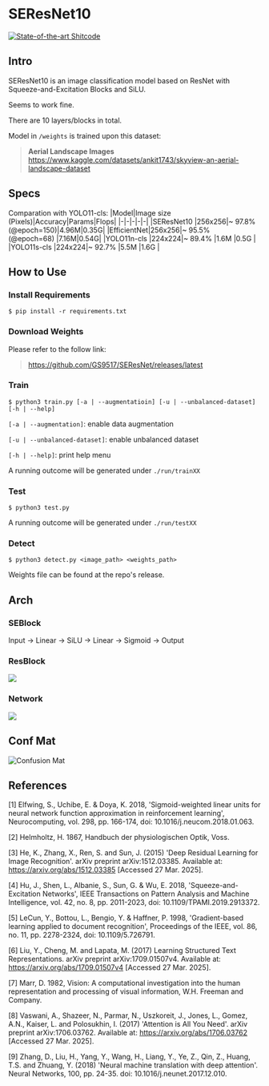 # SEResNet10

[![State-of-the-art Shitcode](https://img.shields.io/static/v1?label=State-of-the-art&message=Shitcode&color=7B5804)](https://github.com/trekhleb/state-of-the-art-shitcode)
## Intro
SEResNet10 is an image classification model based on ResNet with Squeeze-and-Excitation Blocks and SiLU.

Seems to work fine.

There are 10 layers/blocks in total.

Model in `/weights` is trained upon this dataset:

> **Aerial Landscape Images**
> https://www.kaggle.com/datasets/ankit1743/skyview-an-aerial-landscape-dataset

## Specs
Comparation with YOLO11-cls:
|Model|Image size<br>(Pixels)|Accuracy|Params|Flops|
|-|-|-|-|-|
|SEResNet10  |256x256|~ 97.8%<br>(@epoch=150)|4.96M|0.35G|
|EfficientNet|256x256|~ 95.5%<br>(@epoch=68) |7.16M|0.54G|
|YOLO11n-cls |224x224|~ 89.4%                |1.6M |0.5G |
|YOLO11s-cls |224x224|~ 92.7%                |5.5M |1.6G |

## How to Use

### Install Requirements

```shell
$ pip install -r requirements.txt
```
### Download Weights

Please refer to the follow link:

> https://github.com/GS9517/SEResNet/releases/latest

### Train
```shell
$ python3 train.py [-a | --augmentatioin] [-u | --unbalanced-dataset] [-h | --help]
```
`[-a | --augmentation]`: enable data augmentation

`[-u | --unbalanced-dataset]`: enable unbalanced dataset

`[-h | --help]`: print help menu

A running outcome will be generated under `./run/trainXX`

### Test
```shell
$ python3 test.py
```
A running outcome will be generated under `./run/testXX`

### Detect
```shell
$ python3 detect.py <image_path> <weights_path>
```
Weights file can be found at the repo's release.

## Arch
### SEBlock
Input → Linear → SiLU → Linear → Sigmoid → Output
### ResBlock
![](images/ResBlockArch.png)

### Network
![](images/NetworkArch.png)

## Conf Mat

![Confusion Mat](images/confusion_matrix.png)

## References

[1]	Elfwing, S., Uchibe, E. & Doya, K. 2018, 'Sigmoid-weighted linear units for neural network function approximation in reinforcement learning', Neurocomputing, vol. 298, pp. 166-174, doi: 10.1016/j.neucom.2018.01.063.

[2]	Helmholtz, H. 1867, Handbuch der physiologischen Optik, Voss.

[3]	He, K., Zhang, X., Ren, S. and Sun, J. (2015) 'Deep Residual Learning for Image Recognition'. arXiv preprint arXiv:1512.03385. Available at: https://arxiv.org/abs/1512.03385 [Accessed 27 Mar. 2025]. 

[4]	Hu, J., Shen, L., Albanie, S., Sun, G. & Wu, E. 2018, 'Squeeze-and-Excitation Networks', IEEE Transactions on Pattern Analysis and Machine Intelligence, vol. 42, no. 8, pp. 2011-2023, doi: 10.1109/TPAMI.2019.2913372.

[5]	LeCun, Y., Bottou, L., Bengio, Y. & Haffner, P. 1998, 'Gradient-based learning applied to document recognition', Proceedings of the IEEE, vol. 86, no. 11, pp. 2278-2324, doi: 10.1109/5.726791.

[6]	Liu, Y., Cheng, M. and Lapata, M. (2017) Learning Structured Text Representations. arXiv preprint arXiv:1709.01507v4. Available at: https://arxiv.org/abs/1709.01507v4 [Accessed 27 Mar. 2025].

[7]	Marr, D. 1982, Vision: A computational investigation into the human representation and processing of visual information, W.H. Freeman and Company.

[8]	Vaswani, A., Shazeer, N., Parmar, N., Uszkoreit, J., Jones, L., Gomez, A.N., Kaiser, L. and Polosukhin, I. (2017) 'Attention is All You Need'. arXiv preprint arXiv:1706.03762. Available at: https://arxiv.org/abs/1706.03762 [Accessed 27 Mar. 2025].

[9]	Zhang, D., Liu, H., Yang, Y., Wang, H., Liang, Y., Ye, Z., Qin, Z., Huang, T.S. and Zhuang, Y. (2018) 'Neural machine translation with deep attention'. Neural Networks, 100, pp. 24-35. doi: 10.1016/j.neunet.2017.12.010.

